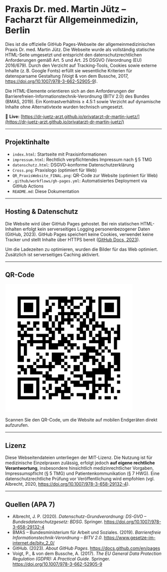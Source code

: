 # Praxis Dr. med. Martin Jütz – Facharzt für Allgemeinmedizin, Berlin

Dies ist die offizielle GitHub Pages-Webseite der allgemeinmedizinischen Praxis Dr. med. Martin Jütz. Die Webseite wurde als vollständig statische HTML-Seite umgesetzt und entspricht den datenschutzrechtlichen Anforderungen gemäß Art. 5 und Art. 25 DSGVO (Verordnung (EU) 2016/679). Durch den Verzicht auf Tracking-Tools, Cookies sowie externe Inhalte (z. B. Google Fonts) erfüllt sie wesentliche Kriterien für datensparsame Gestaltung (Voigt & von dem Bussche, 2017, https://doi.org/10.1007/978-3-662-52905-9).

Die HTML-Elemente orientieren sich an den Anforderungen der Barrierefreien-Informationstechnik-Verordnung (BITV 2.0) des Bundes (BMAS, 2019). Ein Kontrastverhältnis ≥ 4.5:1 sowie Verzicht auf dynamische Inhalte ohne Alternativtexte wurden technisch umgesetzt.

🔗 **Live:** [https://dr-juetz-arzt.github.io/privatarzt-dr-martin-juetz/](https://dr-juetz-arzt.github.io/privatarzt-dr-martin-juetz/)

---

## Projektinhalte

- `index.html`: Startseite mit Praxisinformationen
- `impressum.html`: Rechtlich verpflichtendes Impressum nach § 5 TMG
- `datenschutz.html`: DSGVO-konforme Datenschutzerklärung
- `Cross.png`: Praxislogo (optimiert für Web)
- `QR_PraxisWebsite_FINAL.png`: QR-Code zur Website (optimiert für Web)
- `.github/workflows/gh-pages.yml`: Automatisiertes Deployment via GitHub Actions
- `README.md`: Diese Dokumentation

---

## Hosting & Datenschutz

Die Website wird über GitHub Pages gehostet. Bei rein statischen HTML-Inhalten erfolgt kein serverseitiges Logging personenbezogener Daten (GitHub, 2023). GitHub Pages speichert keine Cookies, verwendet keine Tracker und stellt Inhalte über HTTPS bereit ([GitHub Docs, 2023](https://docs.github.com/en/pages)).

Um die Ladezeiten zu optimieren, wurden die Bilder für das Web optimiert. Zusätzlich ist serverseitiges Caching aktiviert.

---

## QR-Code

![QR-Code zur Praxiswebsite](QR_PraxisWebsite_FINAL.png)

Scannen Sie den QR-Code, um die Website auf mobilen Endgeräten direkt aufzurufen.

---

## Lizenz

Diese Webseitendateien unterliegen der MIT-Lizenz. Die Nutzung ist für medizinische Einzelpraxen zulässig, erfolgt jedoch **auf eigene rechtliche Verantwortung**, insbesondere hinsichtlich medizinrechtlicher Vorgaben, Impressumspflicht (§ 5 TMG) und Patientenkommunikation (§ 7 HWG). Eine datenschutzrechtliche Prüfung vor Veröffentlichung wird empfohlen (vgl. Albrecht, 2020, https://doi.org/10.1007/978-3-658-29132-4).

---

## Quellen (APA 7)

- Albrecht, J. P. (2020). *Datenschutz-Grundverordnung: DS-GVO – Bundesdatenschutzgesetz: BDSG*. Springer. https://doi.org/10.1007/978-3-658-29132-4  
- BMAS – Bundesministerium für Arbeit und Soziales. (2019). *Barrierefreie Informationstechnik-Verordnung – BITV 2.0*. https://www.gesetze-im-internet.de/bitv_2_0/  
- GitHub. (2023). *About GitHub Pages*. https://docs.github.com/en/pages  
- Voigt, P., & von dem Bussche, A. (2017). *The EU General Data Protection Regulation (GDPR): A Practical Guide*. Springer. https://doi.org/10.1007/978-3-662-52905-9
